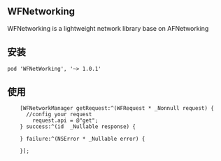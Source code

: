 
## WFNetworking

WFNetworking is a lightweight network library base on AFNetworking

## 安装 

`pod 'WFNetWorking', '~> 1.0.1'`

## 使用
```
    [WFNetworkManager getRequest:^(WFRequest * _Nonnull request) {
      //config your request
        request.api = @"get";
    } success:^(id  _Nullable response) {

    } failure:^(NSError * _Nullable error) {

    }];

```


